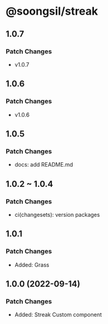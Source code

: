 # @soongsil/streak

## 1.0.7

### Patch Changes

- v1.0.7

## 1.0.6

### Patch Changes

- v1.0.6

## 1.0.5

### Patch Changes

- docs: add README.md

## 1.0.2 ~ 1.0.4

### Patch Changes

- ci(changesets): version packages

## 1.0.1

### Patch Changes

- Added: Grass

## 1.0.0 (2022-09-14)

### Patch Changes

- Added: Streak Custom component
